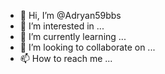 - 👋 Hi, I’m @Adryan59bbs
- 👀 I’m interested in ...
- 🌱 I’m currently learning ...
- 💞️ I’m looking to collaborate on ...
- 📫 How to reach me ...

<!---
Adryan59bbs/Adryan59bbs is a ✨ special ✨ repository because its `README.md` (this file) appears on your GitHub profile.
You can click the Preview link to take a look at your changes.
--->
